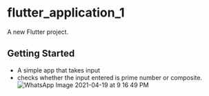 # flutter_application_1

A new Flutter project.

## Getting Started

- A simple  app that takes input
- checks whether the input entered is  prime number or composite.
![WhatsApp Image 2021-04-19 at 9 16 49 PM](https://user-images.githubusercontent.com/55224607/115270003-4fea9d80-a155-11eb-962b-6a625798ae21.jpeg)
